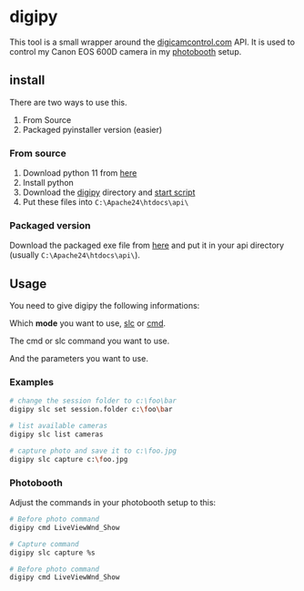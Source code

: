 # digipy

This tool is a small wrapper around the [digicamcontrol.com](https://digicamcontrol.com/) API.
It is used to control my Canon EOS 600D camera in my [photobooth](https://github.com/PhotoboothProject/photobooth) setup.

## install

There are two ways to use this.

1. From Source
2. Packaged pyinstaller version (easier)

### From source

1. Download python 11 from [here](https://www.python.org/downloads/windows/)
2. Install python
3. Download the [digipy](./digipy) directory and [start script](./bin/digipy)
4. Put these files into `C:\Apache24\htdocs\api\`

### Packaged version

Download the packaged exe file from [here](https://github.com/dadav/digipy/releases) and put it in your api directory (usually `C:\Apache24\htdocs\api\`).

## Usage

You need to give digipy the following informations:

Which **mode** you want to use, [slc](https://www.digicamcontrol.com/doc/userguide/singlecmd) or [cmd](https://www.digicamcontrol.com/doc/userguide/web).

The cmd or slc command you want to use.

And the parameters you want to use.

### Examples

```bash
# change the session folder to c:\foo\bar
digipy slc set session.folder c:\foo\bar

# list available cameras
digipy slc list cameras

# capture photo and save it to c:\foo.jpg
digipy slc capture c:\foo.jpg
```

### Photobooth

Adjust the commands in your photobooth setup to this:

```bash
# Before photo command
digipy cmd LiveViewWnd_Show

# Capture command
digipy slc capture %s

# Before photo command
digipy cmd LiveViewWnd_Show
```
